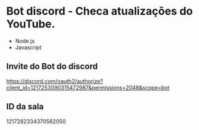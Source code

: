 # Bot discord - Checa atualizações do YouTube.
- Node.js
- Javascript

## Invite do Bot do discord
https://discord.com/oauth2/authorize?client_id=1217253090315472987&permissions=2048&scope=bot

## ID da sala
1217282334370562050